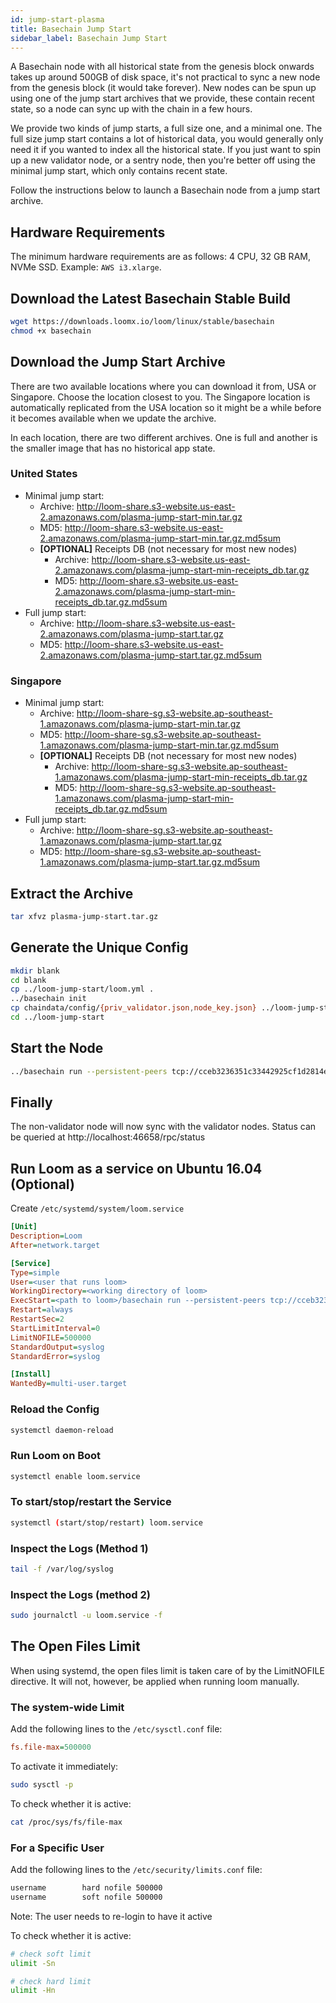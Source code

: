 ```yaml
---
id: jump-start-plasma
title: Basechain Jump Start
sidebar_label: Basechain Jump Start
---
```


A Basechain node with all historical state from the genesis block onwards takes up around 500GB of
disk space, it's not practical to sync a new node from the genesis block (it would take forever).
New nodes can be spun up using one of the jump start archives that we provide, these contain recent
state, so a node can sync up with the chain in a few hours.

We provide two kinds of jump starts, a full size one, and a minimal one. The full size jump start
contains a lot of historical data, you would generally only need it if you wanted to index all the
historical state. If you just want to spin up a new validator node, or a sentry node, then
you're better off using the minimal jump start, which only contains recent state.

Follow the instructions below to launch a Basechain node from a jump start archive.

## Hardware Requirements

The minimum hardware requirements are as follows: 4 CPU, 32 GB RAM, NVMe SSD. Example: `AWS i3.xlarge`.

## Download the Latest Basechain Stable Build

```bash
wget https://downloads.loomx.io/loom/linux/stable/basechain
chmod +x basechain
```

## Download the Jump Start Archive

There are two available locations where you can download it from, USA or Singapore. Choose the location closest to you. The Singapore location is automatically replicated from the USA location so it might be a while before it becomes available when we update the archive.

In each location, there are two different archives. One is full and another is the smaller image that has no historical app state.

### United States

* Minimal jump start:
  * Archive: <http://loom-share.s3-website.us-east-2.amazonaws.com/plasma-jump-start-min.tar.gz>
  * MD5: <http://loom-share.s3-website.us-east-2.amazonaws.com/plasma-jump-start-min.tar.gz.md5sum>
  * **[OPTIONAL]** Receipts DB (not necessary for most new nodes)
    * Archive: <http://loom-share.s3-website.us-east-2.amazonaws.com/plasma-jump-start-min-receipts_db.tar.gz>
    * MD5: <http://loom-share.s3-website.us-east-2.amazonaws.com/plasma-jump-start-min-receipts_db.tar.gz.md5sum>
* Full jump start:
  * Archive: <http://loom-share.s3-website.us-east-2.amazonaws.com/plasma-jump-start.tar.gz>
  * MD5: <http://loom-share.s3-website.us-east-2.amazonaws.com/plasma-jump-start.tar.gz.md5sum>

### Singapore

* Minimal jump start:
  * Archive: <http://loom-share-sg.s3-website.ap-southeast-1.amazonaws.com/plasma-jump-start-min.tar.gz>
  * MD5: <http://loom-share-sg.s3-website.ap-southeast-1.amazonaws.com/plasma-jump-start-min.tar.gz.md5sum>
  * **[OPTIONAL]** Receipts DB (not necessary for most new nodes)
    * Archive: <http://loom-share-sg.s3-website.ap-southeast-1.amazonaws.com/plasma-jump-start-min-receipts_db.tar.gz>
    * MD5: <http://loom-share-sg.s3-website.ap-southeast-1.amazonaws.com/plasma-jump-start-min-receipts_db.tar.gz.md5sum>
* Full jump start:
  * Archive: <http://loom-share-sg.s3-website.ap-southeast-1.amazonaws.com/plasma-jump-start.tar.gz>
  * MD5: <http://loom-share-sg.s3-website.ap-southeast-1.amazonaws.com/plasma-jump-start.tar.gz.md5sum>

## Extract the Archive

```bash
tar xfvz plasma-jump-start.tar.gz
```

## Generate the Unique Config

```bash
mkdir blank
cd blank
cp ../loom-jump-start/loom.yml .
../basechain init
cp chaindata/config/{priv_validator.json,node_key.json} ../loom-jump-start/chaindata/config/
cd ../loom-jump-start
```

## Start the Node

```bash
../basechain run --persistent-peers tcp://cceb3236351c33442925cf1d2814e5550ea2645d@5.161.200.134:46656
```

## Finally

The non-validator node will now sync with the validator nodes. Status can be queried at http://localhost:46658/rpc/status

## Run Loom as a service on Ubuntu 16.04 (Optional)

Create `/etc/systemd/system/loom.service`

```ini
[Unit]
Description=Loom
After=network.target

[Service]
Type=simple
User=<user that runs loom>
WorkingDirectory=<working directory of loom>
ExecStart=<path to loom>/basechain run --persistent-peers tcp://cceb3236351c33442925cf1d2814e5550ea2645d@5.161.200.134:46656
Restart=always
RestartSec=2
StartLimitInterval=0
LimitNOFILE=500000
StandardOutput=syslog
StandardError=syslog

[Install]
WantedBy=multi-user.target
```

### Reload the Config

```bash
systemctl daemon-reload
```

### Run Loom on Boot

```bash
systemctl enable loom.service
```

### To start/stop/restart the Service

```bash
systemctl (start/stop/restart) loom.service
```

### Inspect the Logs (Method 1)

```bash
tail -f /var/log/syslog
```

### Inspect the Logs (method 2)

```bash
sudo journalctl -u loom.service -f
```

## The Open Files Limit

When using systemd, the open files limit is taken care of by the LimitNOFILE directive. It will not, however, be applied when running loom manually.

### The system-wide Limit

Add the following lines to the `/etc/sysctl.conf` file:

```ini
fs.file-max=500000
```

To activate it immediately:

```bash
sudo sysctl -p
```

To check whether it is active:

```bash
cat /proc/sys/fs/file-max
```

### For a Specific User

Add the following lines to the `/etc/security/limits.conf` file:

```bash
username        hard nofile 500000
username        soft nofile 500000
```

Note: The user needs to re-login to have it active

To check whether it is active:

```bash
# check soft limit
ulimit -Sn

# check hard limit
ulimit -Hn
```

